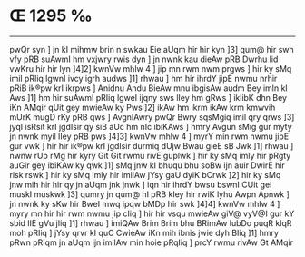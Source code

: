# Œ 1295 ‰
---
pwQr syn ] jn kI mihmw brin n swkau Eie aUqm hir hir kyn ]3]
qum@ hir swh vfy pRB suAwmI hm vxjwry rwis dyn ] jn nwnk kau dieAw
pRB Dwrhu lid vwKru hir hir lyn ]4]2] kwnVw mhlw 4 ] jip mn rwm
nwm prgws ] hir ky sMq imil pRIiq lgwnI ivcy igrh audws ]1] rhwau
] hm hir ihrdY jipE nwmu nrhir pRiB ik®pw krI ikrpws ] Anidnu
Andu BieAw mnu ibgisAw audm Bey imln kI Aws ]1] hm hir suAwmI
pRIiq lgweI ijqny sws lIey hm gRws ] iklibK dhn Bey iKn AMqir qUit
gey mwieAw ky Pws ]2] ikAw hm ikrm ikAw krm kmwvih mUrK mugD
rKy pRB qws ] AvgnIAwry pwQr Bwry sqsMgiq imil qry qrws ]3] jyqI
isRsit krI jgdIsir qy siB aUc hm nIc ibiKAws ] hmry Avgun sMig
gur myty jn nwnk myil lIey pRB pws ]4]3] kwnVw mhlw 4 ] myrY min
rwm nwmu jipE gur vwk ] hir hir ik®pw krI jgdIsir durmiq dUjw Bwau
gieE sB Jwk ]1] rhwau ] nwnw rUp rMg hir kyry Git Git rwmu rivE
guplwk ] hir ky sMq imly hir pRgty auGir gey ibiKAw ky qwk ]1] sMq
jnw kI bhuqu bhu soBw ijn auir DwirE hir risk rswk ] hir ky sMq imly
hir imilAw jYsy gaU dyiK bCrwk ]2] hir ky sMq jnw mih hir hir qy
jn aUqm jnk jnwk ] iqn hir ihrdY bwsu bswnI CUit geI muskI muskwk
]3] qumry jn qum@ hI pRB kIey hir rwiK lyhu Awpn Apnwk ] jn nwnk
ky sKw hir BweI mwq ipqw bMDp hir swk ]4]4] kwnVw mhlw 4 ] myry
mn hir hir rwm nwmu jip cIiq ] hir hir vsqu mwieAw giV@ vyV@I gur kY
sbid lIE gVu jIiq ]1] rhwau ] imiQAw Brim Brim bhu BRimAw lubDo
puqR klqR moh pRIiq ] jYsy qrvr kI quC CwieAw iKn mih ibnis jwie dyh
BIiq ]1] hmry pRwn pRIqm jn aUqm ijn imilAw min hoie pRqIiq ] prcY
rwmu rivAw Gt AMqir
####
